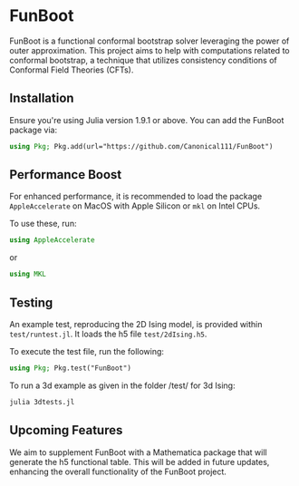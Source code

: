 # FunBoot

FunBoot is a functional conformal bootstrap solver leveraging the power of outer approximation. This project aims to help with computations related to conformal bootstrap, a technique that utilizes consistency conditions of Conformal Field Theories (CFTs).

## Installation

Ensure you're using Julia version 1.9.1 or above. You can add the FunBoot package via:

```julia
using Pkg; Pkg.add(url="https://github.com/Canonical111/FunBoot")
```

## Performance Boost

For enhanced performance, it is recommended to load the package `AppleAccelerate` on MacOS with Apple Silicon or `mkl` on Intel CPUs.

To use these, run:

```julia
using AppleAccelerate
```

or

```julia
using MKL
```

## Testing

An example test, reproducing the 2D Ising model, is provided within `test/runtest.jl`. It loads the h5 file `test/2dIsing.h5`.

To execute the test file, run the following:

```julia
using Pkg; Pkg.test("FunBoot")
```

To run a 3d example as given in the folder /test/ for 3d Ising: 
```bash
julia 3dtests.jl
```

## Upcoming Features

We aim to supplement FunBoot with a Mathematica package that will generate the h5 functional table. This will be added in future updates, enhancing the overall functionality of the FunBoot project.
```
